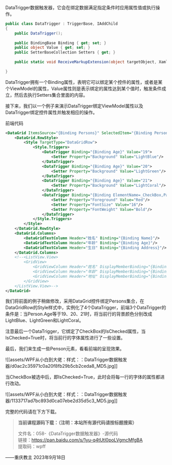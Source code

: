 DataTrigger数据触发器，它会在绑定数据满足指定条件时应用属性值或执行操作。

```cs
public class DataTrigger : TriggerBase, IAddChild
{
    public DataTrigger();
 
    public BindingBase Binding { get; set; }
    public object Value { get; set; }
    public SetterBaseCollection Setters { get; }
 
    public static void ReceiveMarkupExtension(object targetObject, XamlSetMarkupExtensionEventArgs eventArgs);
 
}
```

DataTrigger拥有一个Binding属性，表明它可以绑定某个控件的属性，或者是某个ViewModel的属性，Value属性则是表示绑定的属性达到某个值时，触发条件成立，然后去执行Setters集合里面的内容。

接下来，我们以一个例子来演示DataTrigger绑定ViewModel属性以及DataTrigger绑定控件属性并触发相应的操作。

前端代码

```xml
<DataGrid ItemsSource="{Binding Persons}" SelectedItem="{Binding Person}" AutoGenerateColumns="False">
    <DataGrid.RowStyle>
        <Style TargetType="DataGridRow">
            <Style.Triggers>
                <DataTrigger Binding="{Binding Age}" Value="19">
                    <Setter Property="Background" Value="LightBlue"/>
                </DataTrigger>
                <DataTrigger Binding="{Binding Age}" Value="20">
                    <Setter Property="Background" Value="LightGreen"/>
                </DataTrigger>
                <DataTrigger Binding="{Binding Age}" Value="21">
                    <Setter Property="Background" Value="LightCoral"/>
                </DataTrigger>
                <DataTrigger Binding="{Binding ElementName=_CheckBox,Path=IsChecked}" Value="True">
                    <Setter Property="Foreground" Value="Red"/>
                    <Setter Property="FontSize" Value="16"/>
                    <Setter Property="FontWeight" Value="Bold"/>
                </DataTrigger>
            </Style.Triggers>
        </Style>
    </DataGrid.RowStyle>
    <DataGrid.Columns>
        <DataGridTextColumn Header="姓名" Binding="{Binding Name}"/>
        <DataGridTextColumn Header="年龄" Binding="{Binding Age}"/>
        <DataGridTextColumn Header="生日" Binding="{Binding Address}"/>
    </DataGrid.Columns>
    <!--<ListView.View>
        <GridView>
            <GridViewColumn Header="姓名" DisplayMemberBinding="{Binding Name}" Width="60"/>
            <GridViewColumn Header="年龄" DisplayMemberBinding="{Binding Age}" Width="auto"/>
            <GridViewColumn Header="地址" DisplayMemberBinding="{Binding Address}" Width="auto"/>
        </GridView>
    </ListView.View>-->
</DataGrid>
```

我们将前面的例子稍做修改，采用DataGrid控件绑定Persons集合，在DataGridRow的Style样式中，实例化了4个DataTrigger，前端3个DataTrigger的条件是：当Person.Age等于19、20、21时，将当前行的背景颜色分别改成LightBlue、LightGreen和LightCoral。

注意最后一个DataTrigger，它绑定了CheckBox的IsChecked属性，当IsChecked=True时，将当前行的字体属性进行了一些设置。

最后，我们来生成一些Penson元素，看看前端的呈现效果。

![[assets/WPF从小白到大佬：样式：：DataTrigger数据触发器/d0ac2c35971c0a20f8fb29b5cb2ceda8_MD5.jpg]]

当CheckBox被选中后，即IsChecked=True，此时会将每一行的字体的属性都进行改动。

![[assets/WPF从小白到大佬：样式：：DataTrigger数据触发器/1133717ad7bc893d0ca07ebe2d35d5c3_MD5.jpg]]

完整的代码请在下方下载。

> **当前课程源码下载：（注明：本站所有源代码请按标题搜索）**
> 
> 文件名：058-《DataTrigger数据触发器》-源代码  
> 链接：https://pan.baidu.com/s/1yu-q4tUtl0poLVgmcMfgBA  
> 提取码：wpff

——重庆教主 2023年9月18日